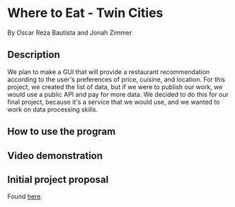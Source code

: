 # Where to Eat - Twin Cities
By Oscar Reza Bautista and Jonah Zimmer

## Description
We plan to make a GUI that will provide a restaurant recommendation according to the user's preferences of price, cuisine, and location. For this project, we created the list of data, but if we were to publish our work, we would use a public API and pay for more data. We decided to do this for our final project, because it's a service that we would use, and we wanted to work on data processing skills.

## How to use the program


## Video demonstration


## Initial project proposal
Found [here](PROPOSAL.md).